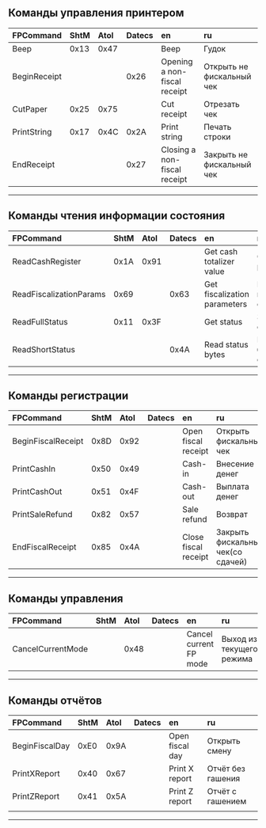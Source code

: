 ## Команды управления принтером ##

| FPCommand          | ShtM | Atol | Datecs | en | ru |
|:-------------------|:-----|:-----|:-------|:---|:---|
| Beep               | 0x13 | 0x47 |  | Beep | Гудок|
| BeginReceipt       |      |      | 0x26 | Opening a non-fiscal receipt | Открыть не фискальный чек |
| CutPaper           | 0x25 | 0x75 |  | Cut receipt  | Отрезать чек |
| PrintString        | 0x17 | 0x4C | 0x2A | Print string | Печать строки |
| EndReceipt         |      |      | 0x27 | Closing a non-fiscal receipt | Закрыть не фискальный чек |

---


## Команды чтения информации состояния ##
| FPCommand          | ShtM | Atol | Datecs | en | ru |
|:-------------------|:-----|:-----|:-------|:---|:---|
| ReadCashRegister   | 0x1A | 0x91 |  | Get cash totalizer value | Считать регистр |
| ReadFiscalizationParams | 0x69 |  | 0x63 | Get fiscalization parameters | Получить параметры фискализации |
| ReadFullStatus     | 0x11 | 0x3F |  | Get status | Запрос состояния |
| ReadShortStatus    |  |  | 0x4A | Read status bytes | Получить байты статуса |

---


## Команды регистрации ##
| FPCommand          | ShtM | Atol | Datecs | en | ru |
|:-------------------|:-----|:-----|:-------|:---|:---|
| BeginFiscalReceipt | 0x8D | 0x92 |  | Open fiscal receipt | Открыть фискальный чек |
| PrintCashIn        | 0x50 | 0x49 |  | Cash-in | Внесение денег |
| PrintCashOut       | 0x51 | 0x4F |  | Cash-out | Выплата денег |
| PrintSaleRefund    | 0x82 | 0x57 |  | Sale refund | Возврат |
| EndFiscalReceipt   | 0x85 | 0x4A |  | Close fiscal receipt | Закрыть фискальный чек(со сдачей) |

---


## Команды управления ##
| FPCommand          | ShtM | Atol | Datecs | en | ru |
|:-------------------|:-----|:-----|:-------|:---|:---|
| CancelCurrentMode  |      | 0x48 |  | Cancel current FP mode | Выход из текущего режима |

---


## Команды отчётов ##
| FPCommand          | ShtM | Atol | Datecs | en | ru |
|:-------------------|:-----|:-----|:-------|:---|:---|
| BeginFiscalDay     | 0xE0 | 0x9A |  | Open fiscal day | Открыть смену |
| PrintXReport       | 0x40 | 0x67 |  | Print X report | Отчёт без гашения |
| PrintZReport       | 0x41 | 0x5A |  | Print Z report | Отчёт с гашением |
|  |  |  |  |  |  |

---
